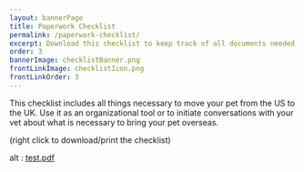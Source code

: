 ```yaml
---
layout: bannerPage
title: Paperwork Checklist
permalink: /paperwork-checklist/
excerpt: Download this checklist to keep track of all documents needed for your pet to travel
order: 3
bannerImage: checklistBanner.png
frontLinkImage: checklistIcon.png
frontLinkOrder: 3
---
```


This checklist includes all things necessary to move your pet from the US to the UK.  Use it as an organizational tool or to initiate conversations with your vet about what is necessary to bring your pet overseas.  

(right click to download/print the checklist)

<div>
<object data="/assets/pdf/pet_travel_checklist.pdf" type="application/pdf" width="600" height="780">
alt : <a href="/assets/pdf/pet_travel_checklist.pdf">test.pdf</a>
</object>
</div> 
